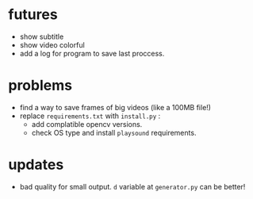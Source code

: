 # futures
- show subtitle
- show video colorful
- add a log for program to save last proccess.
# problems
- find a way to save frames of big videos (like a 100MB file!)
- replace `requirements.txt` with `install.py` :
   - add complatible opencv versions.
   - check OS type and install `playsound` requirements.
# updates
- bad quality for small output. `d` variable at `generator.py` can be better!
